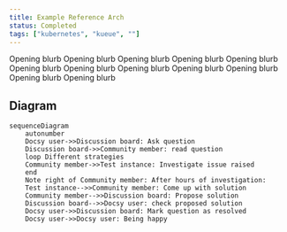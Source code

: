 ```yaml
---
title: Example Reference Arch
status: Completed
tags: ["kubernetes", "kueue", ""]
---
```


Opening blurb Opening blurb Opening blurb Opening blurb Opening blurb Opening blurb Opening blurb Opening blurb Opening blurb Opening blurb Opening blurb Opening blurb 

## Diagram

```mermaid
sequenceDiagram
    autonumber
    Docsy user->>Discussion board: Ask question
    Discussion board->>Community member: read question
    loop Different strategies
    Community member->>Test instance: Investigate issue raised
    end
    Note right of Community member: After hours of investigation:
    Test instance-->>Community member: Come up with solution
    Community member-->>Discussion board: Propose solution
    Discussion board-->>Docsy user: check proposed solution
    Docsy user->>Discussion board: Mark question as resolved
    Docsy user->>Docsy user: Being happy
```